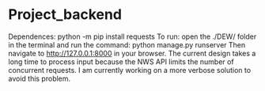 # Project_backend
Dependences: python -m pip install requests
To run: open the ./DEW/ folder in the terminal and run the command: python manage.py runserver
Then navigate to http://127.0.0.1:8000 in your browser.
The current design takes a long time to process input because the NWS API limits the number of concurrent requests. I am currently working on a more verbose solution to avoid this problem.
